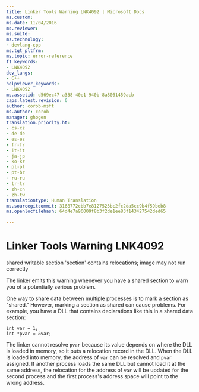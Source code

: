 ```yaml
---
title: Linker Tools Warning LNK4092 | Microsoft Docs
ms.custom: 
ms.date: 11/04/2016
ms.reviewer: 
ms.suite: 
ms.technology:
- devlang-cpp
ms.tgt_pltfrm: 
ms.topic: error-reference
f1_keywords:
- LNK4092
dev_langs:
- C++
helpviewer_keywords:
- LNK4092
ms.assetid: d569ec47-a338-40e1-940b-8a8061459acb
caps.latest.revision: 6
author: corob-msft
ms.author: corob
manager: ghogen
translation.priority.ht:
- cs-cz
- de-de
- es-es
- fr-fr
- it-it
- ja-jp
- ko-kr
- pl-pl
- pt-br
- ru-ru
- tr-tr
- zh-cn
- zh-tw
translationtype: Human Translation
ms.sourcegitcommit: 3168772cbb7e8127523bc2fc2da5cc9b4f59beb8
ms.openlocfilehash: 64d4e7a96009f8b3f2de1ee83f143427542ded65

---
```

# Linker Tools Warning LNK4092
shared writable section 'section' contains relocations; image may not run correctly  
  
 The linker emits this warning whenever you have a shared section to warn you of a potentially serious problem.  
  
 One way to share data between multiple processes is to mark a section as "shared." However, marking a section as shared can cause problems. For example, you have a DLL that contains declarations like this in a shared data section:  
  
```  
int var = 1;  
int *pvar = &var;  
```  
  
 The linker cannot resolve `pvar` because its value depends on where the DLL is loaded in memory, so it puts a relocation record in the DLL. When the DLL is loaded into memory, the address of `var` can be resolved and `pvar` assigned. If another process loads the same DLL but cannot load it at the same address, the relocation for the address of `var` will be updated for the second process and the first process's address space will point to the wrong address.


<!--HONumber=Jan17_HO2-->


